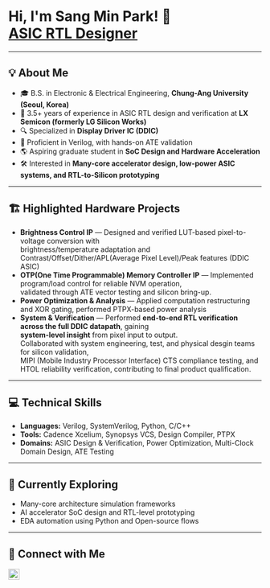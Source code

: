 <h1>Hi, I'm Sang Min Park! 👋<br/>
<a href="https://github.com/foxysp123">ASIC RTL Designer</a></h1>

---

<h2>💡 About Me</h2>

- 🎓 B.S. in Electronic & Electrical Engineering, **Chung-Ang University (Seoul, Korea)**  
- 🧠 3.5+ years of experience in ASIC RTL design and verification at **LX Semicon (formerly LG Silicon Works)**  
- 🔍 Specialized in **Display Driver IC (DDIC)** 
- 🧩 Proficient in Verilog, with hands-on ATE validation  
- 🌎 Aspiring graduate student in **SoC Design and Hardware Acceleration**  
- 🛠 Interested in **Many-core accelerator design, low-power ASIC systems, and RTL-to-Silicon prototyping**

---

<h2>🏗 Highlighted Hardware Projects</h2>

- **Brightness Control IP** — Designed and verified LUT-based pixel-to-voltage conversion with  
  brightness/temperature adaptation and Contrast/Offset/Dither/APL(Average Pixel Level)/Peak features (DDIC ASIC)  
- **OTP(One Time Programmable) Memory Controller IP** — Implemented program/load control for reliable NVM operation,  
  validated through ATE vector testing and silicon bring-up.  
- **Power Optimization & Analysis** — Applied computation restructuring and XOR gating, performed PTPX-based power analysis  
- **System & Verification** — Performed **end-to-end RTL verification across the full DDIC datapath**, gaining  
  **system-level insight** from pixel input to output.  
  Collaborated with system engineering, test, and physical desgin teams for silicon validation,  
  MIPI (Mobile Industry Processor Interface) CTS compliance testing, and HTOL reliability verification, contributing to final product qualification.

---

<h2>💻 Technical Skills</h2>

- **Languages:** Verilog, SystemVerilog, Python, C/C++  
- **Tools:** Cadence Xcelium, Synopsys VCS, Design Compiler, PTPX    
- **Domains:** ASIC Design & Verification, Power Optimization, Multi-Clock Domain Design, ATE Testing  

---

<h2>🌱 Currently Exploring</h2>

- Many-core architecture simulation frameworks 
- AI accelerator SoC design and RTL-level prototyping  
- EDA automation using Python and Open-source flows  

---

<h2>🤝 Connect with Me</h2>

[<img align="left" alt="Sang Min Park | LinkedIn" width="22px" src="https://cdn.jsdelivr.net/npm/simple-icons@v3/icons/linkedin.svg" />][linkedin]  

[linkedin]: https://www.linkedin.com/in/sang-min-park-b13245319/ 
